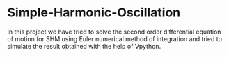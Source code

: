 # Simple-Harmonic-Oscillation
In this project we have tried to solve the second order differential equation of motion for SHM using Euler numerical method of integration and tried to simulate the result obtained with the help of Vpython.
